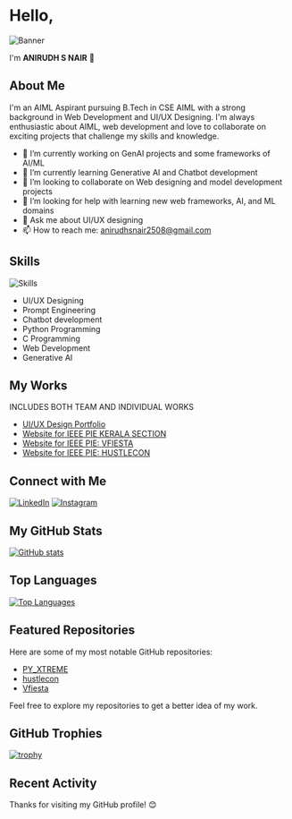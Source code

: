 # Hello, 
![Banner]([https://via.placeholder.com/1200x400.png?text=Welcome+to+My+GitHub+Profile](https://www.figma.com/design/HAbeDVlW4X7x71kusOjc5X/Untitled?node-id=533-70&t=Wkvx51pSHkLuMMYd-1))

I'm **ANIRUDH S NAIR** 👋

## About Me

I'm an AIML Aspirant pursuing B.Tech in CSE AIML with a strong background in Web Development and UI/UX Designing. I'm always enthusiastic about AIML, web development and love to collaborate on exciting projects that challenge my skills and knowledge.

- 🔭 I’m currently working on GenAI projects and some frameworks of AI/ML
- 🌱 I’m currently learning Generative AI and Chatbot development
- 👯 I’m looking to collaborate on Web designing and model development projects
- 🤔 I’m looking for help with learning new web frameworks, AI, and ML domains
- 💬 Ask me about UI/UX designing
- 📫 How to reach me: [anirudhsnair2508@gmail.com](mailto:anirudhsnair2508@gmail.com)

## Skills
![Skills](https://skillicons.dev/icons?i=python,c,html,css,js,figma,ai,ps,xd)

- UI/UX Designing
- Prompt Engineering
- Chatbot development
- Python Programming
- C Programming
- Web Development
- Generative AI

## My Works
INCLUDES BOTH TEAM AND INDIVIDUAL WORKS

- [UI/UX Design Portfolio](https://www.figma.com/file/82QslAauShEVHyu7pr8vsh/ui-works?type=design&mode=design&t=eBBHMma16ozIDQ13-1)
- [Website for IEEE PIE KERALA SECTION](https://pie.ieeekerala.org/)
- [Website for IEEE PIE: VFIESTA](https://v-fiesta2.0.pie.ieeekerala.org/index.html)
- [Website for IEEE PIE: HUSTLECON](https://hustlecon.pie.ieeekerala.org/)

## Connect with Me
[![LinkedIn](https://img.shields.io/badge/LinkedIn-0077B5?style=for-the-badge&logo=linkedin&logoColor=white)](https://www.linkedin.com/in/anirudh-s-nair-8488371b0/)
[![Instagram](https://img.shields.io/badge/Instagram-E4405F?style=for-the-badge&logo=instagram&logoColor=white)](https://www.instagram.com/_ani.rx.udh_/)

## My GitHub Stats
[![GitHub stats](https://github-readme-stats.vercel.app/api?username=anirxudh&show_icons=true&theme=radical)](https://github.com/anirxudh)

## Top Languages
[![Top Languages](https://github-readme-stats.vercel.app/api/top-langs/?username=anirxudh&layout=compact&theme=radical)](https://github.com/anirxudh)

## Featured Repositories

Here are some of my most notable GitHub repositories:

- [PY_XTREME](https://github.com/anirxudh/PY_XTREME)
- [hustlecon](https://github.com/anirxudh/hustlecon.github.io)
- [Vfiesta](https://github.com/anirxudh/Vfiesta/tree/main)

Feel free to explore my repositories to get a better idea of my work.

## GitHub Trophies
[![trophy](https://github-profile-trophy.vercel.app/?username=anirxudh&theme=onedark)](https://github.com/anirxudh)

## Recent Activity
<!--START_SECTION:activity-->
<!--END_SECTION:activity-->

Thanks for visiting my GitHub profile! 😊
